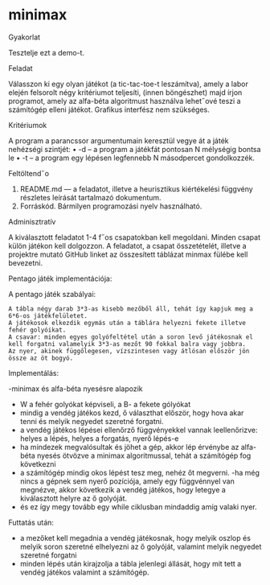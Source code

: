 # minimax

Gyakorlat

Tesztelje ezt a demo-t.

Feladat

Válasszon ki egy olyan játékot (a tic-tac-toe-t leszámítva), amely a labor elején felsorolt négy kritériumot teljesíti,
(innen böngészhet) majd írjon programot, amely az alfa-béta algoritmust használva lehet˝ové teszi a számítógép
elleni játékot. Grafikus interfész nem szükséges.

Kritériumok

A program a parancssor argumentumain keresztül vegye át a játék nehézségi szintjét:
• -d <N> – a program a játékfát pontosan N mélységig bontsa le
• -t <N> – a program egy lépésen legfennebb N másodpercet gondolkozzék.

Feltöltend˝o

1. README.md — a feladatot, illetve a heurisztikus kiértékelési függvény részletes leírását tartalmazó dokumentum.
2. Forráskód. Bármilyen programozási nyelv használható.

Adminisztratív

A kiválasztott feladatot 1-4 f˝os csapatokban kell megoldani. Minden csapat külön játékon kell dolgozzon. A
feladatot, a csapat összetételét, illetve a projektre mutató GitHub linket az összesített táblázat minmax fülébe
kell bevezetni.

Pentago játék implementációja:

A pentago játék szabályai:

    A tábla négy darab 3*3-as kisebb mezőből áll, tehát így kapjuk meg a 6*6-os játékfelületet.
    A játékosok elkezdik egymás után a táblára helyezni fekete illetve fehér golyóikat.
    A csavar: minden egyes golyófeltétel után a soron levő játékosnak el kell forgatni valamelyik 3*3-as mezőt 90 fokkal balra vagy jobbra. 
    Az nyer, akinek függőlegesen, vízszintesen vagy átlósan először jön össze az öt bogyó.
    
Implementálás:

  -minimax és alfa-béta nyesésre alapozik
  - W a fehér golyókat képviseli, a B- a fekete gólyókat
  - mindig a vendég játékos kezd, ő választhat először, hogy hova akar tenni és melyik negyedet szeretné forgatni. 
  - a vendég játékos lépései ellenőrző függvényekkel vannak leellenőrizve: helyes a lépés, helyes a forgatás, nyerő lépés-e
  - ha mindezek megvalósultak és jöhet a gép, akkor lép érvénybe az alfa-béta nyesés ötvözve a minimax algoritmussal, tehát a számítógép fog következni
  - a számítógép mindig okos lépést tesz meg, nehéz őt megverni.
  -ha még nincs a gépnek sem nyerő pozíciója, amely egy függvénnyel van megnézve, akkor következik a vendég játékos, hogy letegye a kiválasztott helyre az ő golyóját. 
  - és ez így megy tovább egy while ciklusban mindaddig amíg valaki nyer. 
  
 Futtatás után:
 
   - a mezőket kell megadnia a vendég játékosnak, hogy melyik oszlop és melyik soron szeretné elhelyezni az ő golyóját, valamint melyik negyedet szeretné forgatni
   - minden lépés után kirajzolja a tábla jelenlegi állását, hogy mit tett a vendég játékos valamint a számítógép.
  
  
  
  
